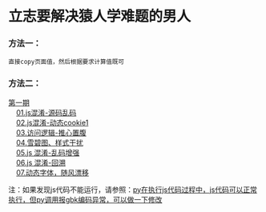 # 立志要解决猿人学难题的男人

### 方法一：
    直接copy页面值，然后根据要求计算值既可
### 方法二：
[第一期](第一期)<br>
&nbsp;&nbsp;&nbsp;&nbsp;[01.js混淆-源码乱码](第一期/01——js混淆-源码乱码/files/README.md)<br>
&nbsp;&nbsp;&nbsp;&nbsp;[02.js混淆-动态cookie1](第一期/02——js混淆-动态cookie1/files/README.md)<br>
&nbsp;&nbsp;&nbsp;&nbsp;[03.访问逻辑-推心置腹](第一期/03——访问逻辑-推心置腹/files/README.md)<br>
&nbsp;&nbsp;&nbsp;&nbsp;[04.雪碧图、样式干扰](第一期/04——雪碧图、样式干扰/files/README.md)<br>
&nbsp;&nbsp;&nbsp;&nbsp;[05.js 混淆-乱码增强](第一期/05——js%20混淆-乱码增强/files/README.md)<br>
&nbsp;&nbsp;&nbsp;&nbsp;[06.js 混淆-回溯](第一期/06——js%20混淆-回溯/files/README.md)<br>
&nbsp;&nbsp;&nbsp;&nbsp;[07.动态字体，随风漂移](第一期/07——动态字体，随风漂移/files/README.md)<br>









注：如果发现js代码不能运行，请参照：[py在执行js代码过程中，js代码可以正常执行，但py调用报gbk编码异常，可以做一下修改](https://blog.csdn.net/weixin_44262489/article/details/143501092?spm=1001.2014.3001.5502)